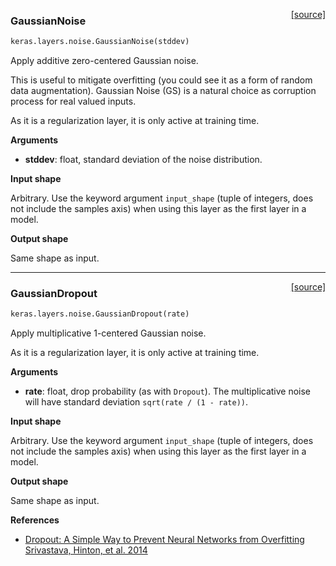 <span style="float:right;">[[source]](https://github.com/fchollet/keras/blob/master/keras/layers/noise.py#L10)</span>
### GaussianNoise

```python
keras.layers.noise.GaussianNoise(stddev)
```

Apply additive zero-centered Gaussian noise.

This is useful to mitigate overfitting
(you could see it as a form of random data augmentation).
Gaussian Noise (GS) is a natural choice as corruption process
for real valued inputs.

As it is a regularization layer, it is only active at training time.

__Arguments__

- __stddev__: float, standard deviation of the noise distribution.

__Input shape__

Arbitrary. Use the keyword argument `input_shape`
(tuple of integers, does not include the samples axis)
when using this layer as the first layer in a model.

__Output shape__

Same shape as input.

----

<span style="float:right;">[[source]](https://github.com/fchollet/keras/blob/master/keras/layers/noise.py#L51)</span>
### GaussianDropout

```python
keras.layers.noise.GaussianDropout(rate)
```

Apply multiplicative 1-centered Gaussian noise.

As it is a regularization layer, it is only active at training time.

__Arguments__

- __rate__: float, drop probability (as with `Dropout`).
	The multiplicative noise will have
	standard deviation `sqrt(rate / (1 - rate))`.

__Input shape__

Arbitrary. Use the keyword argument `input_shape`
(tuple of integers, does not include the samples axis)
when using this layer as the first layer in a model.

__Output shape__

Same shape as input.

__References__

- [Dropout: A Simple Way to Prevent Neural Networks from Overfitting Srivastava, Hinton, et al. 2014](http://www.cs.toronto.edu/~rsalakhu/papers/srivastava14a.pdf)
